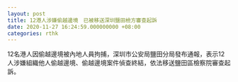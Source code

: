 ```yaml
---
layout: post
title: 12港人涉嫌偷越邊境　已被移送深圳鹽田檢方審查起訴
date: 2020-11-27 16:24:59.000000000 +08:00
categories: rthk
---
```


12名港人因偷越邊境被內地人員拘捕，深圳市公安局鹽田分局發布通報，表示12人涉嫌組織他人偷越邊境、偷越邊境案件偵查終結，依法移送鹽田區檢察院審查起訴。
